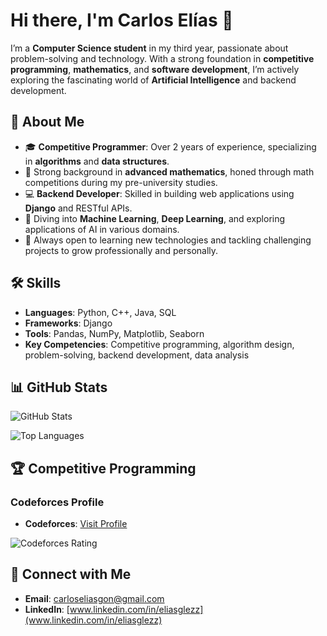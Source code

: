 # Hi there, I'm Carlos Elías 👋


I’m a **Computer Science student** in my third year, passionate about problem-solving and technology. With a strong foundation in **competitive programming**, **mathematics**, and **software development**, I’m actively exploring the fascinating world of **Artificial Intelligence** and backend development.

## 🌟 About Me
- 🎓 **Competitive Programmer**: Over 2 years of experience, specializing in **algorithms** and **data structures**.
- 🧮 Strong background in **advanced mathematics**, honed through math competitions during my pre-university studies.
- 💻 **Backend Developer**: Skilled in building web applications using **Django** and RESTful APIs.
- 🤖 Diving into **Machine Learning**, **Deep Learning**, and exploring applications of AI in various domains.
- 🚀 Always open to learning new technologies and tackling challenging projects to grow professionally and personally.

## 🛠️ Skills
- **Languages**: Python, C++, Java, SQL
- **Frameworks**: Django
- **Tools**: Pandas, NumPy, Matplotlib, Seaborn
- **Key Competencies**: Competitive programming, algorithm design, problem-solving, backend development, data analysis

## 📊 GitHub Stats
![GitHub Stats](https://github-readme-stats.vercel.app/api?username=Eliasgv03&show_icons=true&theme=tokyonight)

![Top Languages](https://github-readme-stats.vercel.app/api/top-langs/?username=Eliasgv03&layout=compact&theme=tokyonight)

## 🏆 Competitive Programming
### Codeforces Profile  
- **Codeforces**: [Visit Profile](https://codeforces.com/profile/eliasgv)

  
![Codeforces Rating](https://codeforces-readme-stats.vercel.app/api/card?username=eliasgv&theme=tokyonight)

## 🤝 Connect with Me
- **Email**: [carloseliasgon@gmail.com](carloseliasgon@gmail.com)
- **LinkedIn**: [www.linkedin.com/in/eliasglezz](www.linkedin.com/in/eliasglezz)



